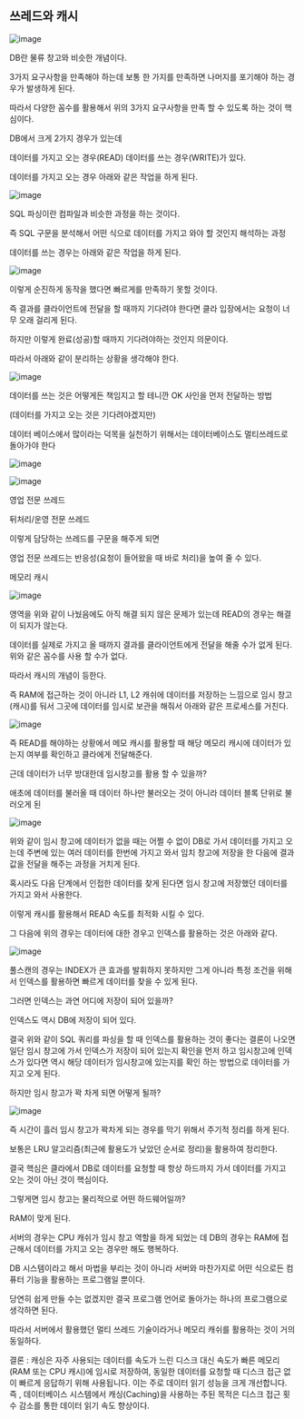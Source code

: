 ## 쓰레드와 캐시

![image](https://github.com/user-attachments/assets/9ad8cbb7-0afc-4373-9642-d74a8aeaf75e)

DB란 물류 창고와 비슷한 개념이다.

3가지 요구사항을 만족해야 하는데 보통 한 가지를 만족하면 나머지를 포기해야 하는 경우가 발생하게 된다.

따라서 다양한 꼼수를 활용해서 위의 3가지 요구사항을 만족 할 수 있도록 하는 것이 핵심이다.

 

DB에서 크게 2가지 경우가 있는데

데이터를 가지고 오는 경우(READ) 데이터를 쓰는 경우(WRITE)가 있다.

데이터를 가지고 오는 경우 아래와 같은 작업을 하게 된다.

![image](https://github.com/user-attachments/assets/2179209c-5a06-46b5-ac22-5e75833eb125)

SQL 파싱이란 컴파일과 비슷한 과정을 하는 것이다.

즉 SQL 구문을 분석해서 어떤 식으로 데이터를 가지고 와야 할 것인지 해석하는 과정

데이터를 쓰는 경우는 아래와 같은 작업을 하게 된다.

![image](https://github.com/user-attachments/assets/0cc8d399-00c3-4046-aa76-e2da0454a13f)

이렇게 순진하게 동작을 했다면 빠르게를 만족하기 못할 것이다.

즉 결과를 클라이언트에 전달을 할 때까지 기다려야 한다면 클라 입장에서는 요청이 너무 오래 걸리게 된다.

하지만 이렇게 완료(성공)할 때까지 기다려야하는 것인지 의문이다.

따라서 아래와 같이 분리하는 상황을 생각해야 한다.

![image](https://user-images.githubusercontent.com/75019048/138374438-90819956-9733-4f10-a2ed-9c44c8a095cc.png)

데이터를 쓰는 것은 어떻게든 책임지고 할 테니깐 OK 사인을 먼저 전달하는 방법

(데이터를 가지고 오는 것은 기다려야겠지만)

데이터 베이스에서 많이라는 덕목을 실천하기 위해서는 데이터베이스도 멀티쓰레드로 돌아가야 한다

![image](https://github.com/user-attachments/assets/79d60ac7-3ae6-47b4-8bf6-8777c3dbd581)

![image](https://user-images.githubusercontent.com/75019048/138374454-d6e2ecae-165c-4b23-98cc-d554adef2716.png)

영업 전문 쓰레드

뒤처리/운영 전문 쓰레드

이렇게 담당하는 쓰레드를 구문을 해주게 되면

영업 전문 쓰레드는 반응성(요청이 들어왔을 때 바로 처리)을 높여 줄 수 있다.

메모리 캐시 

![image](https://user-images.githubusercontent.com/75019048/138374468-5062d6f4-5f3b-44e4-8984-e093c78e2234.png)

영역을 위와 같이 나눴음에도 아직 해결 되지 않은 문제가 있는데 READ의 경우는 해결이 되지가 않는다. 

데이터를 실제로 가지고 올 때까지 결과를 클라이언트에게 전달을 해줄 수가 없게 된다. 위와 같은 꼼수를 사용 할 수가 없다.

따라서 캐시의 개념이 등한다.

즉 RAM에 접근하는 것이 아니라 L1, L2 캐쉬에 데이터를 저장하는 느낌으로 임시 창고(캐시)를 둬서 그곳에 데이터를 임시로 보관을 해줘서 아래와 같은 프로세스를 거친다.

![image](https://user-images.githubusercontent.com/75019048/138374487-f6cdedc0-bd8f-4bbe-a708-788bb8593b9d.png)

즉 READ를 해야하는 상황에서 메모 캐시를 활용할 때 해당 메모리 캐시에 데이터가 있는지 여부를 확인하고 클라에게 전달해준다.

근데 데이터가 너무 방대한데 임시창고를 활용 할 수 있을까?

애초에 데이터를 불러올 때 데이터 하나만 불러오는 것이 아니라 데이터 블록 단위로 불러오게 된

![image](https://user-images.githubusercontent.com/75019048/138374504-0fa35fef-34f1-4b13-b1e3-bfafeba8fa8f.png)

위와 같이 임시 창고에 데이터가 없을 때는 어쩔 수 없이 DB로 가서 데이터를 가지고 오는데 주변에 있는 여러 데이터를 한번에 가지고 와서 임치 창고에 저장을 한 다음에 결과 값을 전달을 해주는 과정을 거치게 된다.

혹시라도 다음 단계에서 인접한 데이터를 찾게 된다면 임시 창고에 저장했던 데이터를 가지고 와서 사용한다.

이렇게 캐시를 활용해서 READ 속도를 최적화 시킬 수 있다.

그 다음에 위의 경우는 데이터에 대한 경우고 인덱스를 활용하는 것은 아래와 같다.

![image](https://user-images.githubusercontent.com/75019048/138374509-0b67214e-657f-49eb-8b30-4016d668f7b0.png)

풀스캔의 경우는 INDEX가 큰 효과를 발휘하지 못하지만 그게 아니라 특정 조건을 위해서 인덱스를 활용하면 빠르게 데이터를 찾을 수 있게 된다.

그러면 인덱스는 과연 어디에 저장이 되어 있을까?

인덱스도 역시 DB에 저장이 되어 있다.

결국 위와 같이 SQL 쿼리를 파싱을 할 때 인덱스를 활용하는 것이 좋다는 결론이 나오면 일단 임시 창고에 가서 인덱스가 저장이 되어 있는지 확인을 먼저 하고 임시창고에 인덱스가 있다면 역시 해당 데이터가 임시창고에 있는지를 확인 하는 방법으로 데이터를 가지고 오게 된다.

하지만 임시 창고가 꽉 차게 되면 어떻게 될까?

![image](https://user-images.githubusercontent.com/75019048/138374519-76c2cc72-b3eb-4532-9d8e-54c5cf6ec89a.png)

즉 시간이 흘러 임시 창고가 꽉차게 되는 경우를 막기 위해서 주기적 정리를 하게 된다.

보통은 LRU 알고리즘(최근에 활용도가 낮았던 순서로 정리)을 활용하여 정리한다.

결국 핵심은 클라에서 DB로 데이터를 요청할 때 항상 하드까지 가서 데이터를 가지고 오는 것이 아닌 것이 핵심이다.

그렇게면 임시 창고는 물리적으로 어떤 하드웨어일까?

RAM이 맞게 된다.

서버의 경우는 CPU 캐쉬가 임시 창고 역할을 하게 되었는 데 DB의 경우는 RAM에 접근해서 데이터를 가지고 오는 경우만 해도 행복하다.

DB 시스템이라고 해서 마법을 부리는 것이 아니라 서버와 마찬가지로 어떤 식으로든 컴퓨터 기능을 활용하는 프로그램일 뿐이다.

당연히 쉽게 만들 수는 없겠지만 결국 프로그램 언어로 돌아가는 하나의 프로그램으로 생각하면 된다.

따라서 서버에서 활용했던 멀티 쓰레드 기술이라거나 메모리 캐쉬를 활용하는 것이 거의 동일하다.

결론 : 캐싱은 자주 사용되는 데이터를 속도가 느린 디스크 대신 속도가 빠른 메모리(RAM 또는 CPU 캐시)에 임시로 저장하여, 
동일한 데이터를 요청할 때 디스크 접근 없이 빠르게 응답하기 위해 사용됩니다. 이는 주로 데이터 읽기 성능을 크게 개선합니다.
즉 , 데이터베이스 시스템에서 캐싱(Caching)을 사용하는 주된 목적은 디스크 접근 횟수 감소를 통한 데이터 읽기 속도 향상이다.
